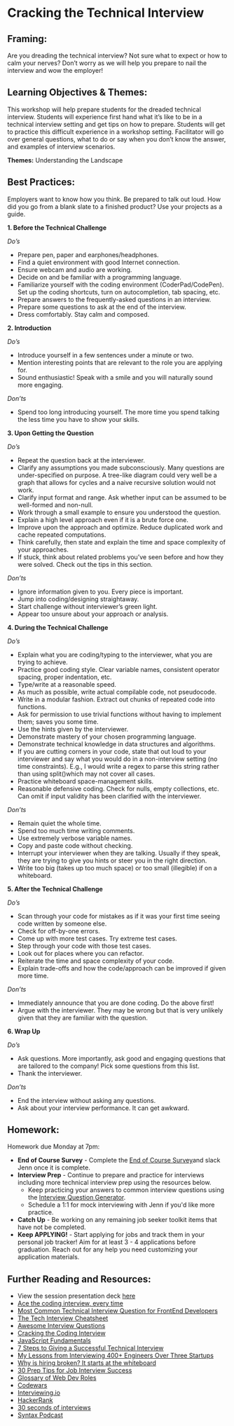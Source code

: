 # Cracking the Technical Interview    

## Framing: 

Are you dreading the technical interview?  Not sure what to expect or how to calm your nerves? Don’t worry as we will help you prepare to nail the interview and wow the employer!

## Learning Objectives & Themes: 

This workshop will help prepare students for the dreaded technical interview. Students will experience first hand what it’s like to be in a technical interview setting and get tips on how to prepare. Students will get to practice this difficult experience in a workshop setting. Facilitator will go over general questions, what to do or say when you don’t know the answer, and examples of interview scenarios. 

**Themes:** Understanding the Landscape

## Best Practices: 
Employers want to know how you think. Be prepared to talk out loud.  How did you go from a blank slate to a finished product? Use your projects as a guide. 

**1. Before the Technical Challenge**

*Do’s*
- Prepare pen, paper and earphones/headphones.
- Find a quiet environment with good Internet connection.
- Ensure webcam and audio are working. 
- Decide on and be familiar with a programming language.
- Familiarize yourself with the coding environment (CoderPad/CodePen). Set up the coding shortcuts, turn on autocompletion, tab spacing, etc.
- Prepare answers to the frequently-asked questions in an interview.
- Prepare some questions to ask at the end of the interview.
- Dress comfortably. 
Stay calm and composed.

**2. Introduction**

*Do’s*
- Introduce yourself in a few sentences under a minute or two.
- Mention interesting points that are relevant to the role you are applying for.
- Sound enthusiastic! Speak with a smile and you will naturally sound more engaging.

*Don’ts*
- Spend too long introducing yourself. The more time you spend talking the less time you have to show your skills.

**3. Upon Getting the Question**

*Do’s*
- Repeat the question back at the interviewer.
- Clarify any assumptions you made subconsciously. Many questions are under-specified on purpose. A tree-like diagram could very well be a graph that allows for cycles and a naive recursive solution would not work.
- Clarify input format and range. Ask whether input can be assumed to be well-formed and non-null.
- Work through a small example to ensure you understood the question.
- Explain a high level approach even if it is a brute force one.
- Improve upon the approach and optimize. Reduce duplicated work and cache repeated computations.
- Think carefully, then state and explain the time and space complexity of your approaches.
- If stuck, think about related problems you’ve seen before and how they were solved. Check out the tips in this section.

*Don’ts*
- Ignore information given to you. Every piece is important.
- Jump into coding/designing straightaway.
- Start challenge  without interviewer’s green light.
- Appear too unsure about your approach or analysis.

**4. During the Technical Challenge** 

*Do’s*
- Explain what you are coding/typing to the interviewer, what you are trying to achieve.
- Practice good coding style. Clear variable names, consistent operator spacing, proper indentation, etc.
- Type/write at a reasonable speed.
- As much as possible, write actual compilable code, not pseudocode.
- Write in a modular fashion. Extract out chunks of repeated code into functions.
- Ask for permission to use trivial functions without having to implement them; saves you some time.
- Use the hints given by the interviewer.
- Demonstrate mastery of your chosen programming language.
- Demonstrate technical knowledge in data structures and algorithms.
- If you are cutting corners in your code, state that out loud to your interviewer and say what you would do in a non-interview setting (no time constraints). E.g., I would write a regex to parse this string rather than using split()which may not cover all cases.
- Practice whiteboard space-management skills.
- Reasonable defensive coding. Check for nulls, empty collections, etc. Can omit if input validity has been clarified with the interviewer.

*Don’ts*
- Remain quiet the whole time.
- Spend too much time writing comments.
- Use extremely verbose variable names.
- Copy and paste code without checking.
- Interrupt your interviewer when they are talking. Usually if they speak, they are trying to give you hints or steer you in the right direction.
- Write too big (takes up too much space) or too small (illegible) if on a whiteboard.

**5. After the Technical Challenge**

*Do’s*
- Scan through your code for mistakes as if it was your first time seeing code written by someone else.
- Check for off-by-one errors.
- Come up with more test cases. Try extreme test cases.
- Step through your code with those test cases.
- Look out for places where you can refactor.
- Reiterate the time and space complexity of your code.
- Explain trade-offs and how the code/approach can be improved if given more time.

*Don’ts*
- Immediately announce that you are done coding. Do the above first!
- Argue with the interviewer. They may be wrong but that is very unlikely given that they are familiar with the question.

**6. Wrap Up**

*Do’s*
- Ask questions. More importantly, ask good and engaging questions that are tailored to the company! Pick some questions from this list.
- Thank the interviewer.

*Don’ts*
- End the interview without asking any questions.
- Ask about your interview performance. It can get awkward.

## Homework: 
Homework due Monday at 7pm:
- **End of Course Survey** - Complete the [End of Course Survey](https://outcomes.generalassemb.ly/courses/71517/surveys/job_search/new)and slack Jenn once it is complete.
- **Interview Prep** - Continue to prepare and practice for interviews including more technical interview prep using the resources below. 
  - Keep practicing your answers to common interview questions using the [Interview Question Generator](https://www.interviewquestiongenerator.com/en-US/).
  - Schedule a 1:1 for mock interviewing with Jenn if you'd like more practice. 
- **Catch Up** - Be working on any remaining job seeker toolkit items that have not be completed. 
- **Keep APPLYING!** - Start applying for jobs and track them in your personal job tracker! Aim for at least 3 - 4 applications before graduation. Reach out for any help you need customizing your application materials. 

## Further Reading and Resources: 
- View the session presentation deck [here](https://drive.google.com/drive/folders/1iT9wjJY75YZMcm2amhshLKquzFYpQS20)
- [Ace the coding interview, every time](https://www.linkedin.com/pulse/20141120061048-6976444-ace-the-coding-interview-every-time/?trk=hp-feed-article-title-like)
- [Most Common Technical Interview Question for FrontEnd Developers](https://www.frontendjournal.com/most-common-technical-interview-question-for-frontend-developers/)
- [The Tech Interview Cheatsheet](https://hackernoon.com/the-tech-interview-cheatsheet-8e28d94f5f04)
- [Awesome Interview Questions](https://github.com/MaximAbramchuck/awesome-interview-questions)
- [Cracking the Coding Interview](https://drive.google.com/file/d/0B0cuNYi34jyuQnRIZGw1Tk43OGs/view)
- [JavaScript Fundamentals](https://github.com/gmac/professional-javascript/blob/master/01_fundamentals/intro_to_javascript.md)
- [7 Steps to Giving a Successful Technical Interview](https://www.linkedin.com/pulse/7-steps-giving-successful-technical-interview-kevin-ferguson/)
- [My Lessons from Interviewing 400+ Engineers Over Three Startups](https://firstround.com/review/my-lessons-from-interviewing-400-engineers-over-three-startups/)
- [Why is hiring broken? It starts at the whiteboard](https://medium.freecodecamp.org/why-is-hiring-broken-it-starts-at-the-whiteboard-34b088e5a5db)
- [ 30 Prep Tips for Job Interview Success](https://www.themuse.com/advice/the-ultimate-interview-guide-30-prep-tips-for-job-interview-success)
- [Glossary of Web Dev Roles](https://docs.google.com/document/d/1lpbFg43JhWi4ql6DZmdVL_vwSK7bhGg4NymFwjl70rM/edit#)
- [Codewars](https://www.codewars.com/)
- [Interviewing.io](https://interviewing.io/)
- [HackerRank](https://www.hackerrank.com)
- [30 seconds of interviews](https://30secondsofinterviews.org/)
- [Syntax Podcast](https://syntax.fm/)

